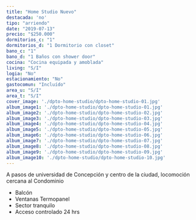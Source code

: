 ```yaml
---
title: "Home Studio Nuevo"
destacada: 'no'
tipo: "arriendo"
date: "2019-07-13"
precio: "$250.000"
dormitorios_c: "1"
dormitorios_d: "1 Dormitorio con closet"
bano_c: "1"
bano_d: "1 Baños con shower door"
cocina: "Cocina equipada y amoblada"
living: "S/I"
logia: "No"
estacionamiento: "No"
gastocomun: "Incluído"
area_u: "S/I"
area_t: "S/I"
cover_image: './dpto-home-studio/dpto-home-studio-01.jpg'
album_image1: './dpto-home-studio/dpto-home-studio-01.jpg'
album_image2: './dpto-home-studio/dpto-home-studio-02.jpg'
album_image3: './dpto-home-studio/dpto-home-studio-03.jpg'
album_image4: './dpto-home-studio/dpto-home-studio-04.jpg'
album_image5: './dpto-home-studio/dpto-home-studio-05.jpg'
album_image6: './dpto-home-studio/dpto-home-studio-06.jpg'
album_image7: './dpto-home-studio/dpto-home-studio-07.jpg'
album_image8: './dpto-home-studio/dpto-home-studio-08.jpg'
album_image9: './dpto-home-studio/dpto-home-studio-09.jpg'
album_image10: './dpto-home-studio/dpto-home-studio-10.jpg'
---
```


A pasos de universidad de Concepción y centro de la ciudad, locomoción cercana al Condominio

* Balcón 
* Ventanas Termopanel
* Sector tranquilo
* Acceso controlado 24 hrs


